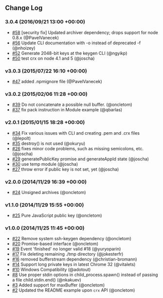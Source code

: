 ## Change Log

### 3.0.4 (2016/09/21 13:00 +00:00)
- [#58](https://github.com/oncletom/crx/pull/58) [security fix] Updated archiver dependency; drops support for node 0.8.x (@PavelVanecek)
- [#56](https://github.com/oncletom/crx/pull/56) Update CLI documentation with -o instead of deprecated -f (@nhoizey)
- [#52](https://github.com/oncletom/crx/pull/52) Generate 2048-bit keys at the keygen CLI (@ngyikp)
- [#50](https://github.com/oncletom/crx/pull/50) test crx on node 4.1 and 5 (@joscha)

### v3.0.3 (2015/07/22 16:10 +00:00)
- [#47](https://github.com/oncletom/crx/pull/47) added .npmignore file (@PavelVanecek)

### v3.0.2 (2015/02/06 11:28 +00:00)
- [#39](https://github.com/oncletom/crx/pull/39) Do not concatenate a possible null buffer. (@oncletom)
- [#37](https://github.com/oncletom/crx/pull/37) fix pack instruction in Module example (@qbarlas)

### v2.0.1 (2015/01/15 18:28 +00:00)
- [#34](https://github.com/oncletom/crx/pull/34) Fix various issues with CLI and creating .pem and .crx files (@lepolt)
- [#35](https://github.com/oncletom/crx/pull/35) destroy() is not used (@okuryu)
- [#26](https://github.com/oncletom/crx/pull/26) fixes minor code problems, such as missing semicolons, etc. (@joscha)
- [#29](https://github.com/oncletom/crx/pull/29) generatePublicKey promise and generateAppId state (@joscha)
- [#30](https://github.com/oncletom/crx/pull/30) use temp module (@joscha)
- [#27](https://github.com/oncletom/crx/pull/27) throw error if public key is not set, yet (@joscha)

### v2.0.0 (2014/11/29 16:39 +00:00)
- [#24](https://github.com/oncletom/crx/pull/24) Unsigned archives (@oncletom)

### v1.1.0 (2014/11/29 15:55 +00:00)
- [#25](https://github.com/oncletom/crx/pull/25) Pure JavaScript public key (@oncletom)

### v1.0.0 (2014/11/25 11:45 +00:00)
- [#22](https://github.com/oncletom/crx/pull/22) Remove system ssh-keygen dependency (@oncletom)
- [#20](https://github.com/oncletom/crx/pull/20) Promise-based interface (@oncletom)
- [#19](https://github.com/oncletom/crx/pull/19) Event 'finished' no longer valid #18 (@yuryoparin)
- [#17](https://github.com/oncletom/crx/pull/17) Fix deleting remaining ./tmp directory (@jokesterfr)
- [#16](https://github.com/oncletom/crx/pull/16) removed bufferstream dependency (@christian-bromann)
- [#14](https://github.com/oncletom/crx/pull/14) Support long private keys in latest Chrome 32 (@vitalets)
- [#10](https://github.com/oncletom/crx/pull/10) Windows Compatibility (@adotout)
- [#8](https://github.com/oncletom/crx/pull/8) Use proper stdin options in child_process.spawn() instead of passing a file child.stdin.end() (@nkakuev)
- [#3](https://github.com/oncletom/crx/pull/3) Added support for maxBuffer (@oncletom)
- [#2](https://github.com/oncletom/crx/pull/2) Updated the README example upon `crx` API (@oncletom)